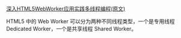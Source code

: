 [深入HTML5WebWorker应用实践多线程编程(原文)](https://www.cnblogs.com/yanan-boke/p/6954390.html)

HTML5 中的 Web Worker 可以分为两种不同线程类型，一个是专用线程 Dedicated Worker，一个是共享线程 Shared Worker。